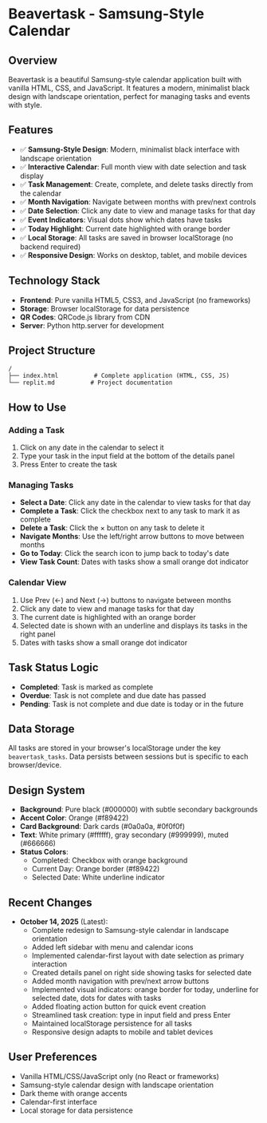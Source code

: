 # Beavertask - Samsung-Style Calendar

## Overview
Beavertask is a beautiful Samsung-style calendar application built with vanilla HTML, CSS, and JavaScript. It features a modern, minimalist black design with landscape orientation, perfect for managing tasks and events with style.

## Features
- ✅ **Samsung-Style Design**: Modern, minimalist black interface with landscape orientation
- ✅ **Interactive Calendar**: Full month view with date selection and task display
- ✅ **Task Management**: Create, complete, and delete tasks directly from the calendar
- ✅ **Month Navigation**: Navigate between months with prev/next controls
- ✅ **Date Selection**: Click any date to view and manage tasks for that day
- ✅ **Event Indicators**: Visual dots show which dates have tasks
- ✅ **Today Highlight**: Current date highlighted with orange border
- ✅ **Local Storage**: All tasks are saved in browser localStorage (no backend required)
- ✅ **Responsive Design**: Works on desktop, tablet, and mobile devices

## Technology Stack
- **Frontend**: Pure vanilla HTML5, CSS3, and JavaScript (no frameworks)
- **Storage**: Browser localStorage for data persistence
- **QR Codes**: QRCode.js library from CDN
- **Server**: Python http.server for development

## Project Structure
```
/
├── index.html          # Complete application (HTML, CSS, JS)
└── replit.md          # Project documentation
```

## How to Use

### Adding a Task
1. Click on any date in the calendar to select it
2. Type your task in the input field at the bottom of the details panel
3. Press Enter to create the task

### Managing Tasks
- **Select a Date**: Click any date in the calendar to view tasks for that day
- **Complete a Task**: Click the checkbox next to any task to mark it as complete
- **Delete a Task**: Click the × button on any task to delete it
- **Navigate Months**: Use the left/right arrow buttons to move between months
- **Go to Today**: Click the search icon to jump back to today's date
- **View Task Count**: Dates with tasks show a small orange dot indicator

### Calendar View
1. Use Prev (←) and Next (→) buttons to navigate between months
2. Click any date to view and manage tasks for that day
3. The current date is highlighted with an orange border
4. Selected date is shown with an underline and displays its tasks in the right panel
5. Dates with tasks show a small orange dot indicator

## Task Status Logic
- **Completed**: Task is marked as complete
- **Overdue**: Task is not complete and due date has passed
- **Pending**: Task is not complete and due date is today or in the future

## Data Storage
All tasks are stored in your browser's localStorage under the key `beavertask_tasks`. Data persists between sessions but is specific to each browser/device.

## Design System
- **Background**: Pure black (#000000) with subtle secondary backgrounds
- **Accent Color**: Orange (#f89422)
- **Card Background**: Dark cards (#0a0a0a, #0f0f0f)
- **Text**: White primary (#ffffff), gray secondary (#999999), muted (#666666)
- **Status Colors**:
  - Completed: Checkbox with orange background
  - Current Day: Orange border (#f89422)
  - Selected Date: White underline indicator

## Recent Changes
- **October 14, 2025** (Latest): 
  - Complete redesign to Samsung-style calendar in landscape orientation
  - Added left sidebar with menu and calendar icons
  - Implemented calendar-first layout with date selection as primary interaction
  - Created details panel on right side showing tasks for selected date
  - Added month navigation with prev/next arrow buttons
  - Implemented visual indicators: orange border for today, underline for selected date, dots for dates with tasks
  - Added floating action button for quick event creation
  - Streamlined task creation: type in input field and press Enter
  - Maintained localStorage persistence for all tasks
  - Responsive design adapts to mobile and tablet devices

## User Preferences
- Vanilla HTML/CSS/JavaScript only (no React or frameworks)
- Samsung-style calendar design with landscape orientation
- Dark theme with orange accents
- Calendar-first interface
- Local storage for data persistence
